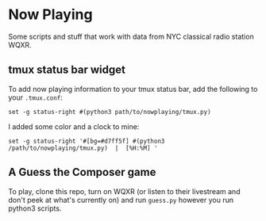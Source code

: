 # Now Playing
Some scripts and stuff that work with data from NYC classical radio station WQXR.

## tmux status bar widget
To add now playing information to your tmux status bar, add the following to your `.tmux.conf`:

`set -g status-right #(python3 path/to/nowplaying/tmux.py)`

I added some color and a clock to mine:

`set -g status-right '#[bg=#d7ff5f] #(python3 /path/to/nowplaying/tmux.py)  |  [%H:%M] '`

## A Guess the Composer game
To play, clone this repo, turn on WQXR (or listen to their
livestream and don't peek at what's currently on) and run `guess.py` however
you run python3 scripts.
